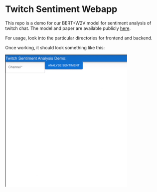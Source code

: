 # Twitch Sentiment Webapp
This repo is a demo for our BERT+W2V model for sentiment analysis of twitch chat. The model and paper are available publicly [here](https://github.com/rjunw/twitch-sentiment-model).

For usage, look into the particular directories for frontend and backend.


Once working, it should look something like this:

![Demo](demo.gif)

